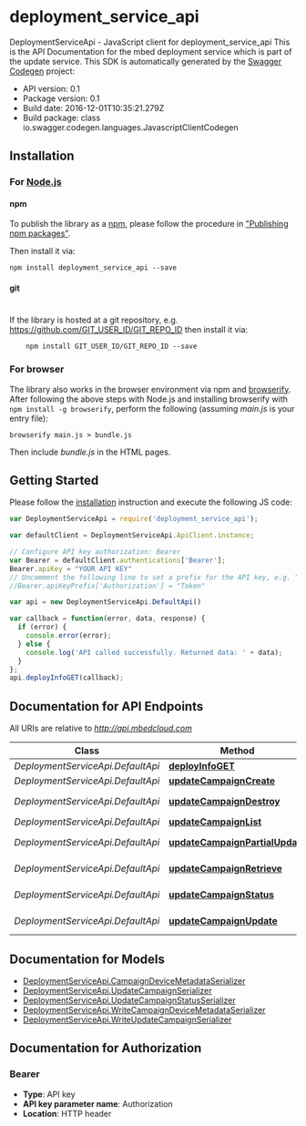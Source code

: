 # deployment_service_api

DeploymentServiceApi - JavaScript client for deployment_service_api
This is the API Documentation for the mbed deployment service which is part of the update service.
This SDK is automatically generated by the [Swagger Codegen](https://github.com/swagger-api/swagger-codegen) project:

- API version: 0.1
- Package version: 0.1
- Build date: 2016-12-01T10:35:21.279Z
- Build package: class io.swagger.codegen.languages.JavascriptClientCodegen

## Installation

### For [Node.js](https://nodejs.org/)

#### npm

To publish the library as a [npm](https://www.npmjs.com/),
please follow the procedure in ["Publishing npm packages"](https://docs.npmjs.com/getting-started/publishing-npm-packages).

Then install it via:

```shell
npm install deployment_service_api --save
```

#### git
#
If the library is hosted at a git repository, e.g.
https://github.com/GIT_USER_ID/GIT_REPO_ID
then install it via:

```shell
    npm install GIT_USER_ID/GIT_REPO_ID --save
```

### For browser

The library also works in the browser environment via npm and [browserify](http://browserify.org/). After following
the above steps with Node.js and installing browserify with `npm install -g browserify`,
perform the following (assuming *main.js* is your entry file):

```shell
browserify main.js > bundle.js
```

Then include *bundle.js* in the HTML pages.

## Getting Started

Please follow the [installation](#installation) instruction and execute the following JS code:

```javascript
var DeploymentServiceApi = require('deployment_service_api');

var defaultClient = DeploymentServiceApi.ApiClient.instance;

// Configure API key authorization: Bearer
var Bearer = defaultClient.authentications['Bearer'];
Bearer.apiKey = "YOUR API KEY"
// Uncomment the following line to set a prefix for the API key, e.g. "Token" (defaults to null)
//Bearer.apiKeyPrefix['Authorization'] = "Token"

var api = new DeploymentServiceApi.DefaultApi()

var callback = function(error, data, response) {
  if (error) {
    console.error(error);
  } else {
    console.log('API called successfully. Returned data: ' + data);
  }
};
api.deployInfoGET(callback);

```

## Documentation for API Endpoints

All URIs are relative to *http://api.mbedcloud.com*

Class | Method | HTTP request | Description
------------ | ------------- | ------------- | -------------
*DeploymentServiceApi.DefaultApi* | [**deployInfoGET**](docs/DefaultApi.md#deployInfoGET) | **GET** /v3/ds_deploy_info | 
*DeploymentServiceApi.DefaultApi* | [**updateCampaignCreate**](docs/DefaultApi.md#updateCampaignCreate) | **POST** /v3/update-campaigns/ | 
*DeploymentServiceApi.DefaultApi* | [**updateCampaignDestroy**](docs/DefaultApi.md#updateCampaignDestroy) | **DELETE** /v3/update-campaigns/{campaign_id}/ | 
*DeploymentServiceApi.DefaultApi* | [**updateCampaignList**](docs/DefaultApi.md#updateCampaignList) | **GET** /v3/update-campaigns/ | 
*DeploymentServiceApi.DefaultApi* | [**updateCampaignPartialUpdate**](docs/DefaultApi.md#updateCampaignPartialUpdate) | **PATCH** /v3/update-campaigns/{campaign_id}/ | 
*DeploymentServiceApi.DefaultApi* | [**updateCampaignRetrieve**](docs/DefaultApi.md#updateCampaignRetrieve) | **GET** /v3/update-campaigns/{campaign_id}/ | 
*DeploymentServiceApi.DefaultApi* | [**updateCampaignStatus**](docs/DefaultApi.md#updateCampaignStatus) | **GET** /v3/update-campaigns/{campaign_id}/status/ | 
*DeploymentServiceApi.DefaultApi* | [**updateCampaignUpdate**](docs/DefaultApi.md#updateCampaignUpdate) | **PUT** /v3/update-campaigns/{campaign_id}/ | 


## Documentation for Models

 - [DeploymentServiceApi.CampaignDeviceMetadataSerializer](docs/CampaignDeviceMetadataSerializer.md)
 - [DeploymentServiceApi.UpdateCampaignSerializer](docs/UpdateCampaignSerializer.md)
 - [DeploymentServiceApi.UpdateCampaignStatusSerializer](docs/UpdateCampaignStatusSerializer.md)
 - [DeploymentServiceApi.WriteCampaignDeviceMetadataSerializer](docs/WriteCampaignDeviceMetadataSerializer.md)
 - [DeploymentServiceApi.WriteUpdateCampaignSerializer](docs/WriteUpdateCampaignSerializer.md)


## Documentation for Authorization


### Bearer

- **Type**: API key
- **API key parameter name**: Authorization
- **Location**: HTTP header

